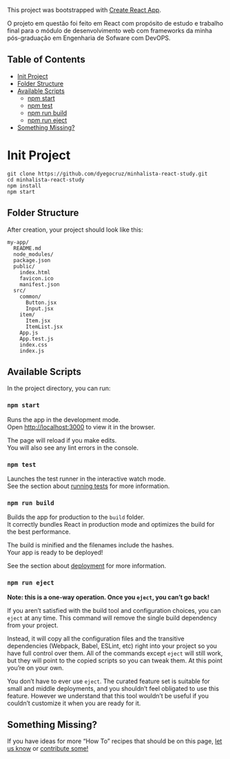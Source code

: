 This project was bootstrapped with [Create React App](https://github.com/facebookincubator/create-react-app).

O projeto em questão foi feito em React com propósito de estudo e trabalho final para o módulo de desenvolvimento web com frameworks da minha pós-graduação em Engenharia de Sofware com DevOPS.

## Table of Contents

- [Init Project](#project-init)
- [Folder Structure](#folder-structure)
- [Available Scripts](#available-scripts)
  - [npm start](#npm-start)
  - [npm test](#npm-test)
  - [npm run build](#npm-run-build)
  - [npm run eject](#npm-run-eject)
- [Something Missing?](#something-missing)

# Init Project

```
git clone https://github.com/dyegocruz/minhalista-react-study.git
cd minhalista-react-study
npm install
npm start
```

## Folder Structure

After creation, your project should look like this:

```
my-app/
  README.md
  node_modules/
  package.json
  public/
    index.html
    favicon.ico
    manifest.json
  src/
    common/
      Button.jsx
      Input.jsx
    item/
      Item.jsx
      ItemList.jsx
    App.js    
    App.test.js
    index.css
    index.js    
```

## Available Scripts

In the project directory, you can run:

### `npm start`

Runs the app in the development mode.<br>
Open [http://localhost:3000](http://localhost:3000) to view it in the browser.

The page will reload if you make edits.<br>
You will also see any lint errors in the console.

### `npm test`

Launches the test runner in the interactive watch mode.<br>
See the section about [running tests](#running-tests) for more information.

### `npm run build`

Builds the app for production to the `build` folder.<br>
It correctly bundles React in production mode and optimizes the build for the best performance.

The build is minified and the filenames include the hashes.<br>
Your app is ready to be deployed!

See the section about [deployment](#deployment) for more information.

### `npm run eject`

**Note: this is a one-way operation. Once you `eject`, you can’t go back!**

If you aren’t satisfied with the build tool and configuration choices, you can `eject` at any time. This command will remove the single build dependency from your project.

Instead, it will copy all the configuration files and the transitive dependencies (Webpack, Babel, ESLint, etc) right into your project so you have full control over them. All of the commands except `eject` will still work, but they will point to the copied scripts so you can tweak them. At this point you’re on your own.

You don’t have to ever use `eject`. The curated feature set is suitable for small and middle deployments, and you shouldn’t feel obligated to use this feature. However we understand that this tool wouldn’t be useful if you couldn’t customize it when you are ready for it.

## Something Missing?

If you have ideas for more “How To” recipes that should be on this page, [let us know](https://github.com/dyegocruz/minhalista-react-study/issues) or [contribute some!](https://github.com/dyegocruz/minhalista-react-study/blob/master/README.md)
